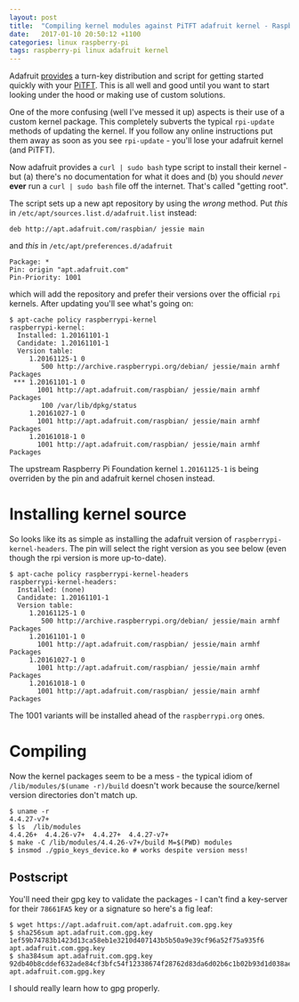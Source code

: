 ```yaml
---
layout: post
title:  "Compiling kernel modules against PiTFT adafruit kernel - Raspberry Pi"
date:   2017-01-10 20:50:12 +1100
categories: linux raspberry-pi
tags: raspberry-pi linux adafruit kernel
---
```


Adafruit [provides](https://learn.adafruit.com/adafruit-2-8-pitft-capacitive-touch/easy-install) a turn-key distribution and script for getting started quickly with your [PiTFT](https://www.adafruit.com/product/2423).  This is all well and good until you want to start looking under the hood or making use of custom solutions.

One of the more confusing (well I've messed it up) aspects is their use of a custom kernel package.  This completely subverts the typical `rpi-update` methods of updating the kernel.  If you follow any online instructions put them away as soon as you see `rpi-update` - you'll lose your adafruit kernel (and PiTFT).

Now adafruit provides a `curl | sudo bash` type script to install their kernel - but (a) there's no documentation for what it does and (b) you should _never_ **ever** run a `curl | sudo bash` file off the internet.  That's called "getting root".

The script sets up a new apt repository by using the *wrong* method.  Put *this* in `/etc/apt/sources.list.d/adafruit.list` instead:

``` terminal
deb http://apt.adafruit.com/raspbian/ jessie main
```

and *this* in `/etc/apt/preferences.d/adafruit`

``` terminal
Package: *
Pin: origin "apt.adafruit.com"
Pin-Priority: 1001
```

which will add the repository and prefer their versions over the official `rpi` kernels.  After updating you'll see what's going on:

``` terminal
$ apt-cache policy raspberrypi-kernel
raspberrypi-kernel:
  Installed: 1.20161101-1
  Candidate: 1.20161101-1
  Version table:
     1.20161125-1 0
        500 http://archive.raspberrypi.org/debian/ jessie/main armhf Packages
 *** 1.20161101-1 0
       1001 http://apt.adafruit.com/raspbian/ jessie/main armhf Packages
        100 /var/lib/dpkg/status
     1.20161027-1 0
       1001 http://apt.adafruit.com/raspbian/ jessie/main armhf Packages
     1.20161018-1 0
       1001 http://apt.adafruit.com/raspbian/ jessie/main armhf Packages
```

The upstream Raspberry Pi Foundation kernel `1.20161125-1` is being overriden by the pin and adafruit kernel chosen instead.

# Installing kernel source

So looks like its as simple as installing the adafruit version of `raspberrypi-kernel-headers`.  The pin will select the right version as you see below (even though the rpi version is more up-to-date).

``` terminal
$ apt-cache policy raspberrypi-kernel-headers 
raspberrypi-kernel-headers:
  Installed: (none)
  Candidate: 1.20161101-1
  Version table:
     1.20161125-1 0
        500 http://archive.raspberrypi.org/debian/ jessie/main armhf Packages
     1.20161101-1 0
       1001 http://apt.adafruit.com/raspbian/ jessie/main armhf Packages
     1.20161027-1 0
       1001 http://apt.adafruit.com/raspbian/ jessie/main armhf Packages
     1.20161018-1 0
       1001 http://apt.adafruit.com/raspbian/ jessie/main armhf Packages
```

The 1001 variants will be installed ahead of the `raspberrypi.org` ones.

# Compiling

Now the kernel packages seem to be a mess - the typical idiom of `/lib/modules/$(uname -r)/build` doesn't work because the source/kernel version directories don't match up.

``` terminal
$ uname -r
4.4.27-v7+
$ ls  /lib/modules
4.4.26+  4.4.26-v7+  4.4.27+  4.4.27-v7+
$ make -C /lib/modules/4.4.26-v7+/build M=$(PWD) modules
$ insmod ./gpio_keys_device.ko # works despite version mess!
```


## Postscript


You'll need their gpg key to validate the packages - I can't find a key-server for their `78661FA5` key or a signature so here's a fig leaf:

``` terminal
$ wget https://apt.adafruit.com/apt.adafruit.com.gpg.key
$ sha256sum apt.adafruit.com.gpg.key 
1ef59b74783b1423d13ca58eb1e3210d407143b5b50a9e39cf96a52f75a935f6  apt.adafruit.com.gpg.key
$ sha384sum apt.adafruit.com.gpg.key 
92db40b8cddef632ade84cf3bfc54f12338674f28762d83da6d02b6c1b02b93d1d038ae445da2d9ef2b8b2318e1e8dd1  apt.adafruit.com.gpg.key
```

I should really learn how to gpg properly.
